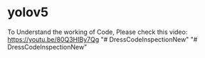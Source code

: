 # yolov5
To Understand the working of Code, Please check this video: https://youtu.be/80Q3HIBy7Qg
"# DressCodeInspectionNew" 
"# DressCodeInspectionNew" 

